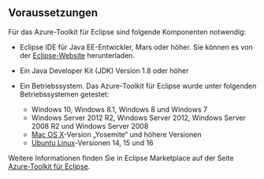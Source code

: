 ## <a name="prerequisites"></a>Voraussetzungen
Für das Azure-Toolkit für Eclipse sind folgende Komponenten notwendig:

* Eclipse IDE für Java EE-Entwickler, Mars oder höher. Sie können es von der [Eclipse-Website](http://www.eclipse.org/downloads/) herunterladen.

* Ein Java Developer Kit (JDK) Version 1.8 oder höher

* Ein Betriebssystem. Das Azure-Toolkit für Eclipse wurde unter folgenden Betriebssystemen getestet:
  
  * Windows 10, Windows 8.1, Windows 8 und Windows 7
  * Windows Server 2012 R2, Windows Server 2012, Windows Server 2008 R2 und Windows Server 2008
  * [Mac OS X](http://www.apple.com/osx)-Version „Yosemite“ und höhere Versionen
  * [Ubuntu Linux](http://www.ubuntu.com)-Versionen 14, 15 und 16

Weitere Informationen finden Sie in Eclipse Marketplace auf der Seite [Azure-Toolkit für Eclipse](http://marketplace.eclipse.org/content/azure-toolkit-eclipse).

<!--
> [!IMPORTANT]
> If you are using the Azure Toolkit for Eclipse on Windows, the toolkit requires installing the Azure SDK 2.9.6 or later in order to use the Azure emulator. You have two options for installing the Azure SDK:
> 
> * You can download and install the Azure SDK by using the [Web Platform Installer (WebPI)](http://go.microsoft.com/fwlink/?LinkID=252838).
> * If you do not have the Azure SDK installed when you create your first Azure deployment project, you will be prompted to automatically download install the requisite version of the Azure SDK.
> 
> Note that the Azure SDK is required on Windows only.
> 
> 
-->

